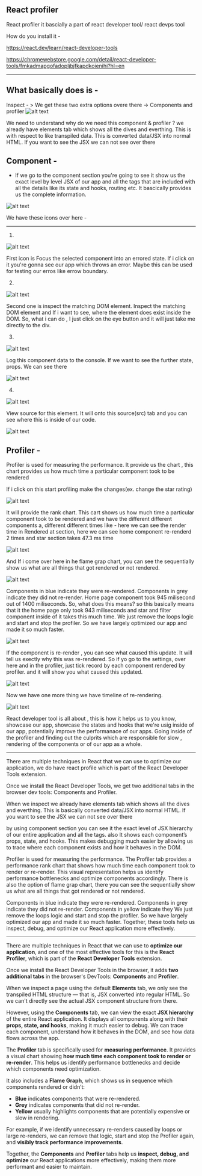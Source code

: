React profiler
---------------

React profiler it bascially a part of react developer tool/ react devps tool

How do you install it - 

https://react.dev/learn/react-developer-tools

https://chromewebstore.google.com/detail/react-developer-tools/fmkadmapgofadopljbjfkapdkoienihi?hl=en

----------------------------------------------------------------------------------------------------------

What basically does is - 
---------------------------
Inspect - > We get these two extra options overe there -> Components and profiler
![alt text](image.png)

We need to understand why do we need this component & profiler ?
we already have elements tab which shows all the dives and everthing. This is with respect to like transpiled data. This is converted data/JSX into normal HTML. If you want to see the JSX we can not see over there

Component -
------------

* If we go to the component section you're going to see it show us the exact level by level JSX of our app and all the tags that are included with all the details like its state and hooks, routing etc. It bascically provides us the complete information.

![alt text](image-1.png)

We have these icons over here - 

-------------------------------

1. 
![alt text](image-2.png)

First icon is Focus the selected component into an errored state. If i click on it you're gonna see our app which throws an error. Maybe this can be used for testing our erros like errow boundary.

2.
![alt text](image-3.png)

Second one is inspect the matching DOM element. Inspect the matching DOM element and If i want to see, where the element does exist inside the DOM. So, what i can do , I just click on the eye button and it will just take me directly to the div. 

3.
![alt text](image-4.png)

Log this component data to the console. If we want to see the further state, props. We can see there

![alt text](image-5.png)

4.
![alt text](image-6.png)

View source for this element. It will onto this source(src) tab and you can see where this is inside of our code.

![alt text](image-7.png)


Profiler -
-----------

Profiler is used for measuring the performance. It provide us the chart , this chart provides us how much time a particular component took to be rendered

If i click on this start profiling make the changes(ex. change the star rating)

![alt text](image-8.png)

It will provide the rank chart. This cart shows us how much time a particular component took to be rendered and we have the different different components a, different different times like - here we can see the render time in Rendered at section, here we can see home component re-renderd 2 times and star section takes 47.3 ms time

![alt text](image-10.png)

 And If i come over here in he flame grap chart, you can see the sequentially show us what are all things that got rendered or not rendered.

 ![alt text](image-11.png)

Components in blue indicate they were re-rendered.
Components in grey indicate they did not re-render.
Home page component took 945 milisecond out of 1400 miliseconds. So, what does this means? so this basically means that it the home page only took 943 miliseconds and star and filter component inside of it takes this much time.
We just remove the loops logic and start and stop the profiler. So we have largely optimized our app and made it so much faster.

![alt text](image-12.png)

If the component is re-render , you can see what caused this update. It will tell us exectly why this was re-rendered. 
So if yo go to the settings, over here and in the profiler, just tick record by each component rendered by profiler. and it will show you what caused this updated.

![alt text](image-13.png)

Now we have one more thing we have timeline of re-rendering. 

![alt text](image-14.png)

React developer tool is all about , this is how it helps us to you know, showcase our app, showcase the states and hooks that we're usig inside of our app, potentially improve the performanace of our apps. Going inside of the profiler and finding out the culprits which are responsible for slow , rendering of the components or of our app as a whole.

-------------------------------------------------------------------------------------------------------

There are multiple techniques in React that we can use to optimize our application, we do have react profile which is part of the React Developer Tools extension.

Once we install the React Developer Tools, we get two additional tabs in the browser dev tools: Components and Profiler.

When we inspect we already have elements tab which shows all the dives and everthing. This is basically converted data/JSX into normal HTML. If you want to see the JSX we can not see over there

by using component section you can see it the exact level of JSX hierarchy of our entire application and all the tags. also It shows each component’s props, state, and hooks. This makes debugging much easier by allowing us to trace where each component exists and how it behaves in the DOM.

Profiler is used for measuring the performance. The Profiler tab provides a performance rank chart that shows how much time each component took to render or re-render. This visual representation helps us identify performance bottlenecks and optimize components accordingly.
There is also the option of flame grap chart, there you can see the sequentially show us what are all things that got rendered or not rendered.

Components in blue indicate they were re-rendered.
Components in grey indicate they did not re-render.
Components in yellow indicate they 
We just remove the loops logic and start and stop the profiler. So we have largely optimized our app and made it so much faster.
Together, these tools help us inspect, debug, and optimize our React application more effectively.

------------------------------------------------------------------------------------------------------



There are multiple techniques in React that we can use to **optimize our application**, and one of the most effective tools for this is the **React Profiler**, which is part of the **React Developer Tools** extension.

Once we install the React Developer Tools in the browser, it adds **two additional tabs** in the browser's DevTools: **Components** and **Profiler**.

When we inspect a page using the default **Elements** tab, we only see the transpiled HTML structure — that is, JSX converted into regular HTML. So we can't directly see the actual JSX component structure from there.

However, using the **Components** tab, we can view the exact **JSX hierarchy** of the entire React application. It displays all components along with their **props, state, and hooks**, making it much easier to debug. We can trace each component, understand how it behaves in the DOM, and see how data flows across the app.

The **Profiler** tab is specifically used for **measuring performance**. It provides a visual chart showing **how much time each component took to render or re-render**. This helps us identify performance bottlenecks and decide which components need optimization.

It also includes a **Flame Graph**, which shows us in sequence which components rendered or didn’t:

* **Blue** indicates components that were re-rendered.
* **Grey** indicates components that did not re-render.
* **Yellow** usually highlights components that are potentially expensive or slow in rendering.

For example, if we identify unnecessary re-renders caused by loops or large re-renders, we can remove that logic, start and stop the Profiler again, and **visibly track performance improvements**.

Together, the **Components** and **Profiler** tabs help us **inspect, debug, and optimize** our React applications more effectively, making them more performant and easier to maintain.



